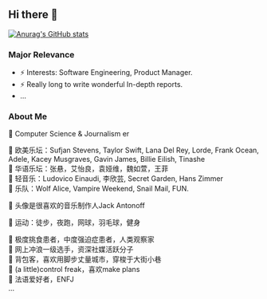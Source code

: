 ## Hi there 👋

[![Anurag's GitHub stats](https://github-readme-stats.vercel.app/api?username=Brayton-Han)](https://github.com/anuraghazra/github-readme-stats)

### Major Relevance
- ⚡ Interests: Software Engineering, Product Manager.
- ⚡ Really long to write wonderful In-depth reports.
- ...

### About Me 
🔭 Computer Science & Journalism er  

🔭 欧美乐坛：Sufjan Stevens, Taylor Swift, Lana Del Rey, Lorde, Frank Ocean, Adele, Kacey Musgraves, Gavin James, Billie Eilish, Tinashe  
🔭 华语乐坛：张悬，艾怡良，袁娅维，魏如萱，王菲  
🔭 轻音乐：Ludovico Einaudi, 李欣芸, Secret Garden, Hans Zimmer  
🔭 乐队：Wolf Alice, Vampire Weekend, Snail Mail, FUN.  

🔭 头像是很喜欢的音乐制作人Jack Antonoff  

🔭 运动：徒步，夜跑，网球，羽毛球，健身  

🔭 极度挑食患者，中度强迫症患者，人类观察家  
🔭 网上冲浪一级选手，资深社媒活跃分子  
🔭 背包客，喜欢用脚步丈量城市，穿梭于大街小巷  
🔭 (a little)control freak，喜欢make plans  
🔭 法语爱好者，ENFJ  
...

<!--
Here are some ideas to get you started:
- 🔭 I’m currently working on ...
- 🌱 I’m currently learning IOS Development, Deep Learning, Data Base.
- 👯 I’m looking to collaborate on 
- 🤔 I’m looking for help with ...
- 💬 Ask me about ...
- 📫 How to reach me: ...
- 😄 Pronouns: ...
- ⚡ Fun fact: ...
-->
